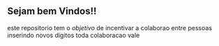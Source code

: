 ## Sejam bem Vindos!!

este repositorio tem o *objetivo* de incentivar a colaborao entre pessoas
inserindo novos digitos
toda colaboracao vale 